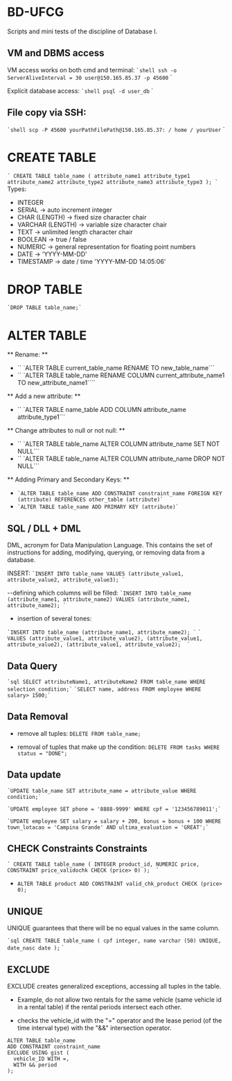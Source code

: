 # BD-UFCG
Scripts and mini tests of the discipline of Database I.

## VM and DBMS access
VM access works on both cmd and terminal:
`` `shell
ssh -o ServerAliveInterval = 30 user@150.165.85.37 -p 45600
`` `

Explicit database access:
`` `shell
psql -d user_db
`` `

## File copy via SSH:
`` `shell
scp -P 45600 yourPathFilePath@150.165.85.37: / home / yourUser
`` `

# CREATE TABLE
`` `
CREATE TABLE table_name (
  attribute_name1 attribute_type1
  attribute_name2 attribute_type2
  attribute_name3 attribute_type3
);
` ``
Types:
* INTEGER
* SERIAL -> auto increment integer
* CHAR (LENGTH) -> fixed size character chair
* VARCHAR (LENGTH) -> variable size character chair
* TEXT -> unlimited length character chair
* BOOLEAN -> true / false
* NUMERIC -> general representation for floating point numbers
* DATE -> 'YYYY-MM-DD'
* TIMESTAMP -> date / time 'YYYY-MM-DD 14:05:06'


# DROP TABLE
`` `DROP TABLE table_name;` ``
  
# ALTER TABLE

** Rename: **
* `` `ALTER TABLE current_table_name RENAME TO new_table_name```
* `` `ALTER TABLE table_name RENAME COLUMN current_attribute_name1 TO new_attribute_name1````

** Add a new attribute: **
* `` `ALTER TABLE name_table ADD COLUMN attribute_name attribute_type1```

** Change attributes to null or not null: **
* `` `ALTER TABLE table_name ALTER COLUMN attribute_name SET NOT NULL```
* `` `ALTER TABLE table_name ALTER COLUMN attribute_name DROP NOT NULL```

** Adding Primary and Secondary Keys: **
* `` `ALTER TABLE table_name ADD CONSTRAINT constraint_name FOREIGN KEY (attribute) REFERENCES other_table (attribute)` ``
* `` `ALTER TABLE table_name ADD PRIMARY KEY (attribute)` ``

## SQL / DLL + DML
DML, acronym for Data Manipulation Language. This contains the set of instructions for adding, modifying, querying, or removing data from a database.

INSERT:
`` `INSERT INTO table_name VALUES (attribute_value1, attribute_value2, attribute_value3); ` ``

--defining which columns will be filled:
`` `INSERT INTO table_name (attribute_name1, attribute_name2) VALUES (attribute_name1, attribute_name2); ` ``

- insertion of several tones:

`` `INSERT INTO table_name (attribute_name1, attribute_name2); ` ``
`` ` 
   VALUES
  (attribute_value1, attribute_value2),
  (attribute_value1, attribute_value2),
  (attribute_value1, attribute_value2); 
  ` ``

## Data Query
 
`` `sql SELECT attributeName1, attributeName2 FROM table_name WHERE selection_condition;` ``
`` `SELECT name, address FROM employee WHERE salary> 1500;` ``

## Data Removal

- remove all tuples:
```DELETE FROM table_name;```

- removal of tuples that make up the condition:
```DELETE FROM tasks WHERE status = "DONE";```

## Data update

`` `UPDATE table_name SET attribute_name = attribute_value WHERE condition;` ``

`` `UPDATE employee SET phone = '8888-9999' WHERE cpf = '123456789011';` ``

`` `UPDATE employee SET salary = salary + 200, bonus = bonus + 100 WHERE town_lotacao = 'Campina Grande' AND ultima_evaluation = 'GREAT';` ``


## CHECK Constraints Constraints

`` `
CREATE TABLE table_name (
  INTEGER product_id,
  NUMERIC price,
  CONSTRAINT price_validochk CHECK (price> 0)
); 
` ``

* ```ALTER TABLE product ADD CONSTRAINT valid_chk_product CHECK (price> 0);```

## UNIQUE
UNIQUE guarantees that there will be no equal values ​​in the same column.

`` `sql
CREATE TABLE table_name (
  cpf integer,
  name varchar (50) UNIQUE,
  date_nasc date
);
`` `

## EXCLUDE

EXCLUDE creates generalized exceptions, accessing all tuples in the table.

- Example, do not allow two rentals for the same vehicle (same vehicle id in a rental table) if the rental periods intersect each other.

- checks the vehicle_id with the "=" operator and the lease period (of the time interval type) with the "&&" intersection operator.

```
ALTER TABLE table_name
ADD CONSTRAINT constraint_name
EXCLUDE USING gist (
  vehicle_ID WITH =,
  WITH && period
);
```
